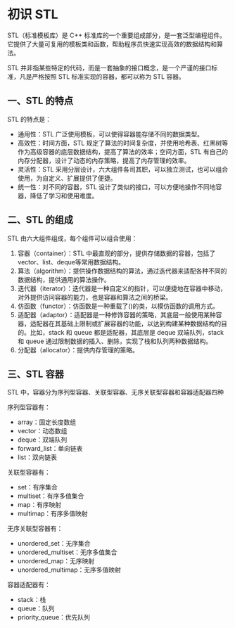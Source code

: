 # 初识 STL

STL（标准模板库）是 C++ 标准库的一个重要组成部分，是一套泛型编程组件。它提供了大量可复用的模板类和函数，帮助程序员快速实现高效的数据结构和算法。

STL 并非指某些特定的代码，而是一套抽象的接口概念，是一个严谨的接口标准，凡是严格按照 STL 标准实现的容器，都可以称为 STL 容器。

## 一、STL 的特点

STL 的特点是：

+ 通用性：STL 广泛使用模板，可以使得容器能存储不同的数据类型。
+ 高效性：时间方面，STL 规定了算法的时间复杂度，并使用哈希表、红黑树等作为高级容器的底层数据结构，提高了算法的效率；空间方面，STL 有自己的内存分配器，设计了动态的内存策略，提高了内存管理的效率。
+ 灵活性：STL 采用分层设计，六大组件各司其职，可以独立测试，也可以组合使用，为自定义、扩展提供了便捷。
+ 统一性：对不同的容器，STL 设计了类似的接口，可以方便地操作不同地容器，降低了学习和使用难度。

## 二、STL 的组成

STL 由六大组件组成，每个组件可以组合使用：

1. 容器（container）：STL 中最直观的部分，提供存储数据的容器，包括了vector、list、deque等常用数据结构。
2. 算法（algorithm）：提供操作数据结构的算法，通过迭代器来适配各种不同的数据结构，提供通用的算法操作。
3. 迭代器（iterator）：迭代器是一种自定义的指针，可以便捷地在容器中移动，对外提供访问容器的能力，也是容器和算法之间的桥梁。
4. 仿函数（functor）：仿函数是一种重载了()的类，以模仿函数的调用方式。
5. 适配器（adaptor）：适配器是一种修饰容器的策略，其底层一般使用某种容器，适配器在其基础上限制或扩展容器的功能，以达到构建某种数据结构的目的。比如，stack 和 queue 都是适配器，其底层是 deque 双端队列，stack 和 queue 通过限制数据的插入、删除，实现了栈和队列两种数据结构。
6. 分配器（allocator）：提供内存管理的策略。

## 三、STL 容器

STL 中，容器分为序列型容器、关联型容器、无序关联型容器和容器适配器四种

序列型容器有：

+ array：固定长度数组
+ vector：动态数组
+ deque：双端队列
+ forward_list：单向链表
+ list：双向链表

关联型容器有：

+ set：有序集合
+ multiset：有序多值集合
+ map：有序映射
+ multimap：有序多值映射

无序关联型容器有：

+ unordered_set：无序集合
+ unordered_multiset：无序多值集合
+ unordered_map：无序映射
+ unordered_multimap：无序多值映射

容器适配器有：

+ stack：栈
+ queue：队列
+ priority_queue：优先队列

